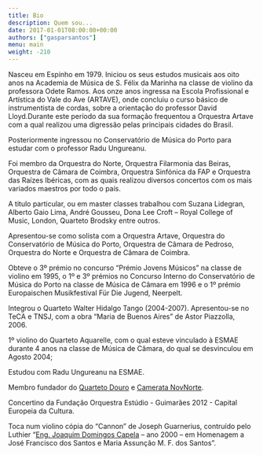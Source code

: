 ```yaml
---
title: Bio
description: Quem sou...
date: 2017-01-01T08:00:00+00:00
authors: ["gasparsantos"]
menu: main
weight: -210
---
```


Nasceu em Espinho em 1979. Iniciou os seus estudos musicais aos oito anos na Academia de Música de S. Félix da Marinha na classe de violino da professora Odete Ramos.
Aos onze anos ingressa na Escola Profissional e Artística do Vale do Ave (ARTAVE), onde concluiu o curso básico de instrumentista de cordas, sobre a orientação do professor David Lloyd.Durante este período da sua formação frequentou a Orquestra Artave com a qual realizou uma digressão pelas principais cidades do Brasil.

Posteriormente ingressou no Conservatório de Música do Porto para estudar com o professor Radu Ungureanu.

Foi membro da Orquestra do Norte, Orquestra Filarmonia das Beiras, Orquestra de Câmara de Coimbra, Orquestra Sinfónica da FAP e Orquestra das Raízes Ibéricas, com as quais realizou diversos concertos com os mais variados maestros por todo o país.

A titulo particular, ou em master classes trabalhou com Suzana Lidegran, Alberto Gaio Lima, André Gousseu, Dona Lee Croft – Royal College of Music, London, Quarteto Brodsky entre outros.

Apresentou-se como solista com a Orquestra Artave, Orquestra do Conservatório de Música do Porto, Orquestra de Câmara de Pedroso, Orquestra do Norte e Orquestra de Câmara de Coimbra.

Obteve o 3º prémio no concurso “Prémio Jovens Músicos” na classe de violino em 1995, o 1º e 3º prémios no Concurso Interno do Conservatório de Música do Porto na classe de Música de Câmara em 1996 e o 1º prémio Europaischen Musikfestival Für Die Jugend, Neerpelt.

Integrou o Quarteto Walter Hidalgo Tango (2004-2007). Apresentou-se no TeCA e TNSJ, com a obra “Maria de Buenos Aires” de Astor Piazzolla, 2006.

1º violino do Quarteto Aquarelle, com o qual esteve vinculado à ESMAE durante 4 anos na classe de Música de Câmara, do qual se desvinculou em Agosto 2004;

Estudou com Radu Ungureanu na ESMAE.

Membro fundador do [Quarteto Douro] e [Camerata NovNorte].

Concertino da Fundação Orquestra Estúdio - Guimarães 2012 - Capital Europeia da Cultura.

Toca num violino cópia do “Cannon” de Joseph Guarnerius, contruído pelo Luthier “[Eng. Joaquim Domingos Capela] – ano 2000 – em Homenagem a José Francisco dos Santos e Maria Assunção M. F. dos Santos”.

[Quarteto Douro]: http://www.quartetodouro.eu/
[Camerata NovNorte]: http://www.cameratanovnorte.eu/
[Eng. Joaquim Domingos Capela]: /joaquim-domingos-capela
